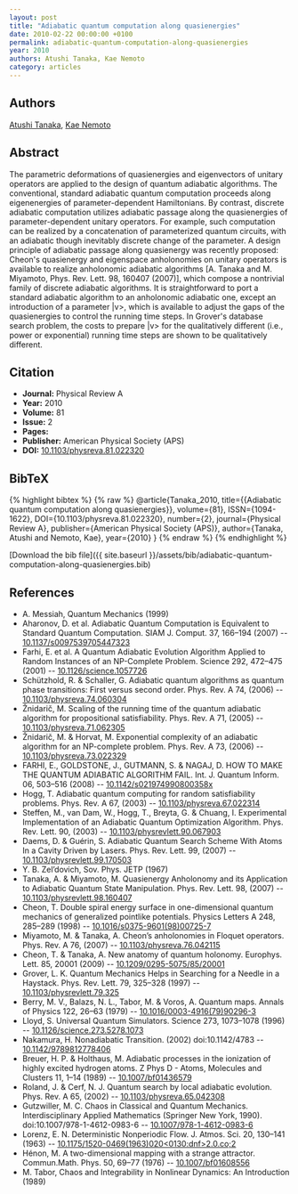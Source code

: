 ```yaml
---
layout: post
title: "Adiabatic quantum computation along quasienergies"
date: 2010-02-22 00:00:00 +0100
permalink: adiabatic-quantum-computation-along-quasienergies
year: 2010
authors: Atushi Tanaka, Kae Nemoto
category: articles
---
```

 
## Authors
[Atushi Tanaka](authors/atushi-tanaka), [Kae Nemoto](authors/kae-nemoto)
 
## Abstract
The parametric deformations of quasienergies and eigenvectors of unitary operators are applied to the design of quantum adiabatic algorithms. The conventional, standard adiabatic quantum computation proceeds along eigenenergies of parameter-dependent Hamiltonians. By contrast, discrete adiabatic computation utilizes adiabatic passage along the quasienergies of parameter-dependent unitary operators. For example, such computation can be realized by a concatenation of parameterized quantum circuits, with an adiabatic though inevitably discrete change of the parameter. A design principle of adiabatic passage along quasienergy was recently proposed: Cheon's quasienergy and eigenspace anholonomies on unitary operators is available to realize anholonomic adiabatic algorithms [A. Tanaka and M. Miyamoto, Phys. Rev. Lett. 98, 160407 (2007)], which compose a nontrivial family of discrete adiabatic algorithms. It is straightforward to port a standard adiabatic algorithm to an anholonomic adiabatic one, except an introduction of a parameter |v>, which is available to adjust the gaps of the quasienergies to control the running time steps. In Grover's database search problem, the costs to prepare |v> for the qualitatively different (i.e., power or exponential) running time steps are shown to be qualitatively different.
 
## Citation
- **Journal:** Physical Review A
- **Year:** 2010
- **Volume:** 81
- **Issue:** 2
- **Pages:** 
- **Publisher:** American Physical Society (APS)
- **DOI:** [10.1103/physreva.81.022320](https://doi.org/10.1103/physreva.81.022320)
 
## BibTeX
{% highlight bibtex %}
{% raw %}
@article{Tanaka_2010,
  title={{Adiabatic quantum computation along quasienergies}},
  volume={81},
  ISSN={1094-1622},
  DOI={10.1103/physreva.81.022320},
  number={2},
  journal={Physical Review A},
  publisher={American Physical Society (APS)},
  author={Tanaka, Atushi and Nemoto, Kae},
  year={2010}
}
{% endraw %}
{% endhighlight %}
 
[Download the bib file]({{ site.baseurl }}/assets/bib/adiabatic-quantum-computation-along-quasienergies.bib)
 
## References
- A. Messiah, Quantum Mechanics (1999)
- Aharonov, D. et al. Adiabatic Quantum Computation is Equivalent to Standard Quantum Computation. SIAM J. Comput. 37, 166–194 (2007) -- [10.1137/s0097539705447323](https://doi.org/10.1137/s0097539705447323)
- Farhi, E. et al. A Quantum Adiabatic Evolution Algorithm Applied to Random Instances of an NP-Complete Problem. Science 292, 472–475 (2001) -- [10.1126/science.1057726](https://doi.org/10.1126/science.1057726)
- Schützhold, R. & Schaller, G. Adiabatic quantum algorithms as quantum phase transitions: First versus second order. Phys. Rev. A 74, (2006) -- [10.1103/physreva.74.060304](https://doi.org/10.1103/physreva.74.060304)
- Žnidarič, M. Scaling of the running time of the quantum adiabatic algorithm for propositional satisfiability. Phys. Rev. A 71, (2005) -- [10.1103/physreva.71.062305](https://doi.org/10.1103/physreva.71.062305)
- Žnidarič, M. & Horvat, M. Exponential complexity of an adiabatic algorithm for an NP-complete problem. Phys. Rev. A 73, (2006) -- [10.1103/physreva.73.022329](https://doi.org/10.1103/physreva.73.022329)
- FARHI, E., GOLDSTONE, J., GUTMANN, S. & NAGAJ, D. HOW TO MAKE THE QUANTUM ADIABATIC ALGORITHM FAIL. Int. J. Quantum Inform. 06, 503–516 (2008) -- [10.1142/s021974990800358x](https://doi.org/10.1142/s021974990800358x)
- Hogg, T. Adiabatic quantum computing for random satisfiability problems. Phys. Rev. A 67, (2003) -- [10.1103/physreva.67.022314](https://doi.org/10.1103/physreva.67.022314)
- Steffen, M., van Dam, W., Hogg, T., Breyta, G. & Chuang, I. Experimental Implementation of an Adiabatic Quantum Optimization Algorithm. Phys. Rev. Lett. 90, (2003) -- [10.1103/physrevlett.90.067903](https://doi.org/10.1103/physrevlett.90.067903)
- Daems, D. & Guérin, S. Adiabatic Quantum Search Scheme With Atoms In a Cavity Driven by Lasers. Phys. Rev. Lett. 99, (2007) -- [10.1103/physrevlett.99.170503](https://doi.org/10.1103/physrevlett.99.170503)
- Y. B. Zel’dovich, Sov. Phys. JETP (1967)
- Tanaka, A. & Miyamoto, M. Quasienergy Anholonomy and its Application to Adiabatic Quantum State Manipulation. Phys. Rev. Lett. 98, (2007) -- [10.1103/physrevlett.98.160407](https://doi.org/10.1103/physrevlett.98.160407)
- Cheon, T. Double spiral energy surface in one-dimensional quantum mechanics of generalized pointlike potentials. Physics Letters A 248, 285–289 (1998) -- [10.1016/s0375-9601(98)00725-7](https://doi.org/10.1016/s0375-9601(98)00725-7)
- Miyamoto, M. & Tanaka, A. Cheon’s anholonomies in Floquet operators. Phys. Rev. A 76, (2007) -- [10.1103/physreva.76.042115](https://doi.org/10.1103/physreva.76.042115)
- Cheon, T. & Tanaka, A. New anatomy of quantum holonomy. Europhys. Lett. 85, 20001 (2009) -- [10.1209/0295-5075/85/20001](https://doi.org/10.1209/0295-5075/85/20001)
- Grover, L. K. Quantum Mechanics Helps in Searching for a Needle in a Haystack. Phys. Rev. Lett. 79, 325–328 (1997) -- [10.1103/physrevlett.79.325](https://doi.org/10.1103/physrevlett.79.325)
- Berry, M. V., Balazs, N. L., Tabor, M. & Voros, A. Quantum maps. Annals of Physics 122, 26–63 (1979) -- [10.1016/0003-4916(79)90296-3](https://doi.org/10.1016/0003-4916(79)90296-3)
- Lloyd, S. Universal Quantum Simulators. Science 273, 1073–1078 (1996) -- [10.1126/science.273.5278.1073](https://doi.org/10.1126/science.273.5278.1073)
- Nakamura, H. Nonadiabatic Transition. (2002) doi:10.1142/4783 -- [10.1142/9789812778406](https://doi.org/10.1142/9789812778406)
- Breuer, H. P. & Holthaus, M. Adiabatic processes in the ionization of highly excited hydrogen atoms. Z Phys D - Atoms, Molecules and Clusters 11, 1–14 (1989) -- [10.1007/bf01436579](https://doi.org/10.1007/bf01436579)
- Roland, J. & Cerf, N. J. Quantum search by local adiabatic evolution. Phys. Rev. A 65, (2002) -- [10.1103/physreva.65.042308](https://doi.org/10.1103/physreva.65.042308)
- Gutzwiller, M. C. Chaos in Classical and Quantum Mechanics. Interdisciplinary Applied Mathematics (Springer New York, 1990). doi:10.1007/978-1-4612-0983-6 -- [10.1007/978-1-4612-0983-6](https://doi.org/10.1007/978-1-4612-0983-6)
- Lorenz, E. N. Deterministic Nonperiodic Flow. J. Atmos. Sci. 20, 130–141 (1963) -- [10.1175/1520-0469(1963)020<0130:dnf>2.0.co;2](https://doi.org/10.1175/1520-0469(1963)020<0130:dnf>2.0.co;2)
- Hénon, M. A two-dimensional mapping with a strange attractor. Commun.Math. Phys. 50, 69–77 (1976) -- [10.1007/bf01608556](https://doi.org/10.1007/bf01608556)
- M. Tabor, Chaos and Integrability in Nonlinear Dynamics: An Introduction (1989)

